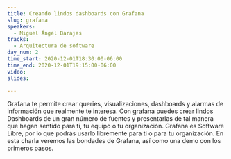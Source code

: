 ```yaml
---
title: Creando lindos dashboards con Grafana
slug: grafana
speakers:
  - Miguel Ángel Barajas
tracks:
  - Arquitectura de software
day_num: 2
time_start: 2020-12-01T18:30:00-06:00
time_end: 2020-12-01T19:15:00-06:00
video: 
slides: 

---
```


Grafana te permite crear queries, visualizaciones, dashboards y alarmas de información que realmente te interesa. Con grafana puedes crear lindos Dashboards de un gran número de fuentes y presentarlas de tal manera que hagan sentido para ti, tu equipo o tu organización.
Grafana es Software Libre, por lo que podrás usarlo libremente para ti o para tu organización. En esta charla veremos las bondades de Grafana, así como una demo con los primeros pasos.